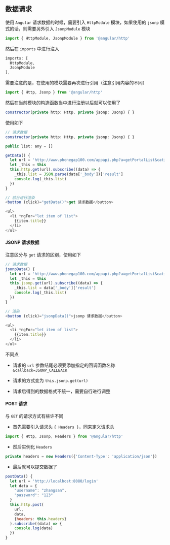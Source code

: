 ## 数据请求

使用 `Angular` 请求数据的时候，需要引入 `HttpModule` 模块，如果使用的 `jsonp` 模式的话，则需要另外引入 `JsonpModule` 模块

```js
import { HttpModule, JsonpModule } from '@angular/http'
```

然后在 `imports` 中进行注入

```js
imports: [
  HttpModule,
  JsonpModule
],
```

需要注意的是，在使用的模块需要再次进行引用（注意引用内容的不同）

```js
import { Http, Jsonp } from '@angular/http'
```

然后在当前模块的构造函数当中进行注册以后就可以使用了

```js
constructor(private http: Http, private jsonp: Jsonp) { }
```

使用如下

```js
// 请求数据
constructor(private http: Http, private jsonp: Jsonp) { }

public list: any = []

getData() {
  let url = 'http://www.phonegap100.com/appapi.php?a=getPortalList&catid=20&page=1'
  let _this = this
  this.http.get(url).subscribe((data) => {
    _this.list = JSON.parse(data['_body'])['result']
    console.log(_this.list)
  })
}

// 前台进行渲染
<button (click)="getData()">get 请求数据</button>

<ul>
  <li *ngFor="let item of list">
    {{item.title}}
  </li>
</ul>
```

#### JSONP 请求数据

注意区分与 `get` 请求的区别，使用如下

```js
// 请求数据
jsonpData() {
  let url = 'http://www.phonegap100.com/appapi.php?a=getPortalList&catid=20&page=1&callback=JSONP_CALLBACK'
  let _this = this
  this.jsonp.get(url).subscribe((data) => {
    _this.list = data['_body']['result']
    console.log(_this.list)
  })
}

// 渲染
<button (click)="jsonpData()">jsonp 请求数据</button>

<ul>
  <li *ngFor="let item of list">
    {{item.title}}
  </li>
</ul>
```

不同点

* 请求的 `url` 参数结尾必须要添加指定的回调函数名称 `&callback=JSONP_CALLBACK`

* 请求的方式变为 `this.jsonp.get(url)`

* 请求后得到的数据格式不统一，需要自行进行调整



#### POST 请求

与 `GET` 的请求方式有些许不同

* 首先需要引入请求头 `{ Headers }`，同来定义请求头

```js
import { Http, Jsonp, Headers } from '@angular/http'
```

* 然后实例化 `Headers`

```js
private headers = new Headers({'Content-Type': 'application/json'})
```

* 最后就可以提交数据了

```js
postData() {
  let url = 'http://localhost:8080/login'
  let data = {
    "username": "zhangsan",
    "password": "123"
  }
  this.http.post(
    url,
    data,
    {headers: this.headers}
  ).subscribe((data) => {
    console.log(data)
  })
}
```